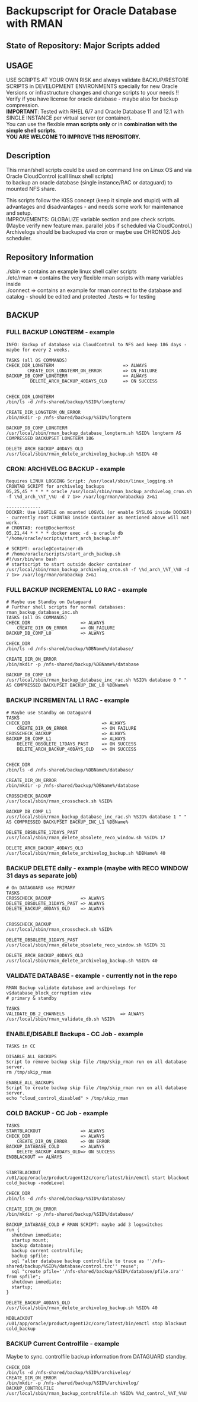 # Backupscript for Oracle Database with RMAN

## State of Repository: Major Scripts added

## USAGE
USE SCRIPTS AT YOUR OWN RISK and always validate BACKUP/RESTORE SCRIPTS in DEVELOPMENT ENVIRONMENTS specially for new Oracle Versions or infrastructure changes and change scripts to your needs !! Verify if you have license for oracle database - maybe also for backup compression.  
**IMPORTANT**: Tested with RHEL 6/7 and Oracle Database 11 and 12.1 with SINGLE INSTANCE per virtual server (or container).  
You can use the flexible **rman scripts only** or in **combination with the simple shell scripts**.  
**YOU ARE WELCOME TO IMPROVE THIS REPOSITORY.**  

## Description
This rman/shell scripts could be used on command line on Linux OS and via Oracle CloudControl (call linux shell scripts)  
to backup an oracle database (single instance/RAC or dataguard) to mounted NFS share.  

This scripts follow the KISS concept (keep it simple and stupid) with all advantages and disadvantages - and needs some
work for maintenance and setup.  
IMPROVEMENTS: GLOBALIZE variable section and pre check scripts.     
(Maybe verify new feature max. parallel jobs if scheduled via CloudControl.)  
Archivelogs should be backuped via cron or maybe use CHRONOS Job scheduler.  

## Repository Information
./sbin      => contains an example linux shell caller scripts  
./etc/rman  => contains the very flexible rman scripts with many variables inside  
./connect   => contains an example for rman connect to the database and catalog - should be edited and protected
./tests     => for testing

## BACKUP

### FULL BACKUP LONGTERM - example
```
INFO: Backup of database via CloudControl to NFS and keep 186 days - maybe for every 2 weeks.

TASKS (all OS COMMANDS)
CHECK_DIR_LONGTERM                          => ALWAYS
    	CREATE_DIR_LONGTERM_ON_ERROR        => ON_FAILURE
BACKUP_DB_COMP_LONGTERM                     => ALWAYS
         DELETE_ARCH_BACKUP_40DAYS_OLD      => ON SUCCESS
         

CHECK_DIR_LONGTERM 
/bin/ls -d /nfs-shared/backup/%SID%/longterm/   

CREATE_DIR_LONGTERM_ON_ERROR
/bin/mkdir -p /nfs-shared/backup/%SID%/longterm

BACKUP_DB_COMP_LONGTERM
/usr/local/sbin/rman_backup_database_longterm.sh %SID% longterm AS COMPRESSED BACKUPSET LONGTERM 186

DELETE_ARCH_BACKUP_40DAYS_OLD
/usr/local/sbin/rman_delete_archivelog_backup.sh %SID% 40
```

### CRON: ARCHIVELOG BACKUP - example
```
Requires LINUX LOGGING Script: /usr/local/sbin/linux_logging.sh
CRONTAB SCRIPT for archivelog backups
05,25,45 * * * * oracle /usr/local/sbin/rman_backup_archivelog_cron.sh -f \%d_arch_\%T_\%U -d 7 1>> /var/log/rman/orabackup 2>&1

-------------
DOCKER: Use LOGFILE on mounted LOGVOL (or enable SYSLOG inside DOCKER) - currently root CRONTAB inside Container as mentioned above will not work.
# CRONTAB: root@DockerHost
05,21,44 * * * * docker exec -d -u oracle db "/home/oracle/scripts/start_arch_backup.sh"

# SCRIPT: oracle@Container:db
# /home/oracle/scripts/start_arch_backup.sh
#!/usr/bin/env bash
# startscript to start outside docker container 
/usr/local/sbin/rman_backup_archivelog_cron.sh -f \%d_arch_\%T_\%U -d 7 1>> /var/log/rman/orabackup 2>&1
```

### FULL BACKUP INCREMENTAL L0 RAC - example
```
# Maybe use Standby on Dataguard
# Further shell scripts for normal databases: rman_backup_database_inc.sh
TASKS (all OS COMMANDS)
CHECK_DIR                   => ALWAYS
    CREATE_DIR_ON_ERROR     => ON_FAILURE
BACKUP_DB_COMP_L0           => ALWAYS

CHECK_DIR
/bin/ls -d /nfs-shared/backup/%DBName%/database/

CREATE_DIR_ON_ERROR
/bin/mkdir -p /nfs-shared/backup/%DBName%/database

BACKUP_DB_COMP_L0
/usr/local/sbin/rman_backup_database_inc_rac.sh %SID% database 0 " " AS COMPRESSED BACKUPSET BACKUP_INC_L0 %DBName%
```

### BACKUP INCREMENTAL L1 RAC - example
```
# Maybe use Standby on Dataguard
TASKS	
CHECK_DIR                           => ALWAYS
    CREATE_DIR_ON_ERROR             => ON FAILURE
CROSSCHECK_BACKUP                   => ALWAYS
BACKUP_DB_COMP_L1                   => ALWAYS
    DELETE_OBSOLETE_17DAYS_PAST     => ON SUCCESS
    DELETE_ARCH_BACKUP_40DAYS_OLD   => ON SUCCESS
    
 
CHECK_DIR
/bin/ls -d /nfs-shared/backup/%DBName%/database/
 
CREATE_DIR_ON_ERROR
/bin/mkdir -p /nfs-shared/backup/%DBName%/database

CROSSCHECK_BACKUP
/usr/local/sbin/rman_crosscheck.sh %SID%

BACKUP_DB_COMP_L1
/usr/local/sbin/rman_backup_database_inc_rac.sh %SID% database 1 " " AS COMPRESSED BACKUPSET BACKUP_INC_L1 %DBName%

DELETE_OBSOLETE_17DAYS_PAST
/usr/local/sbin/rman_delete_obsolete_reco_window.sh %SID% 17

DELETE_ARCH_BACKUP_40DAYS_OLD
/usr/local/sbin/rman_delete_archivelog_backup.sh %DBName% 40
```

### BACKUP DELETE daily - example (maybe with RECO WINDOW 31 days as separate job)
```
# On DATAGUARD use PRIMARY
TASKS
CROSSCHECK_BACKUP           => ALWAYS
DELETE_OBSOLETE_31DAYS_PAST => ALWAYS
DELETE_BACKUP_40DAYS_OLD    => ALWAYS


CROSSCHECK_BACKUP 
/usr/local/sbin/rman_crosscheck.sh %SID%

DELETE_OBSOLETE_31DAYS_PAST
/usr/local/sbin/rman_delete_obsolete_reco_window.sh %SID% 31

DELETE_ARCH_BACKUP_40DAYS_OLD
/usr/local/sbin/rman_delete_archivelog_backup.sh %SID% 40
```

### VALIDATE DATABASE - example - currently not in the repo
```
RMAN Backup validate database and archivelogs for v$database_block_corruption view
# primary & standby

TASKS
VALIDATE_DB_2_CHANNELS                     => ALWAYS
/usr/local/sbin/rman_validate_db.sh %SID%
```

### ENABLE/DISABLE Backups - CC Job - example
```
TASKS in CC

DISABLE_ALL_BACKUPS
Script to remove backup skip file /tmp/skip_rman run on all database server.
rm /tmp/skip_rman

ENABLE_ALL_BACKUPS
Script to create backup skip file /tmp/skip_rman run on all database server.
echo "cloud_control_disabled" > /tmp/skip_rman
```

### COLD BACKUP - CC Job - example
```
TASKS
STARTBLACKOUT               => ALWAYS
CHECK_DIR                   => ALWAYS
    CREATE_DIR_ON_ERROR     => ON ERROR
BACKUP_DATABASE_COLD        => ALWAYS    
    DELETE_BACKUP_40DAYS_OLD=> ON SUCCESS
ENDBLACKOUT => ALWAYS    


STARTBLACKOUT  
/u01/app/oracle/product/agent12c/core/latest/bin/emctl start blackout cold_backup -nodeLevel

CHECK_DIR 
/bin/ls -d /nfs-shared/backup/%SID%/database/

CREATE_DIR_ON_ERROR
/bin/mkdir -p /nfs-shared/backup/%SID%/database/

BACKUP_DATABASE_COLD # RMAN SCRIPT: maybe add 3 logswitches 
run {
  shutdown immediate;
  startup mount;
  backup database;
  backup current controlfile;
  backup spfile;
  sql "alter database backup controlfile to trace as ''/nfs-shared/backup/%SID%/database/control.trc'' reuse";
  sql "create pfile=''/nfs-shared/backup/%SID%/database/pfile.ora'' from spfile";
  shutdown immediate;
  startup;
}

DELETE_BACKUP_40DAYS_OLD
/usr/local/sbin/rman_delete_archivelog_backup.sh %SID% 40

NDBLACKOUT
/u01/app/oracle/product/agent12c/core/latest/bin/emctl stop blackout cold_backup
```

### BACKUP Current Controlfile - example
Maybe to sync. controlfile backup information from DATAGUARD standby.
```
CHECK_DIR
/bin/ls -d /nfs-shared/backup/%SID%/archivelog/
CREATE_DIR_ON_ERROR
/bin/mkdir -p /nfs-shared/backup/%SID%/archivelog/
BACKUP_CONTROLFILE
/usr/local/sbin/rman_backup_controlfile.sh %SID% %%d_control_%%T_%%U
```
